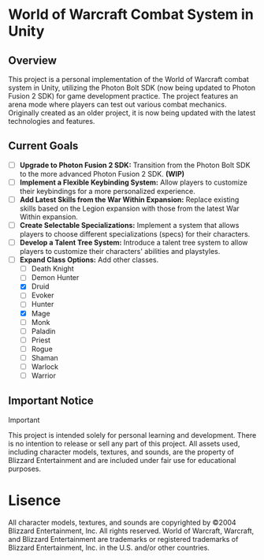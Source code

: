 # World of Warcraft Combat System in Unity
## Overview
This project is a personal implementation of the World of Warcraft combat system in Unity, utilizing the Photon Bolt SDK (now being updated to Photon Fusion 2 SDK) for game development practice. 
The project features an arena mode where players can test out various combat mechanics. Originally created as an older project, it is now being updated with the latest technologies and features.

## Current Goals
- [ ] **Upgrade to Photon Fusion 2 SDK:** Transition from the Photon Bolt SDK to the more advanced Photon Fusion 2 SDK. **(WIP)**
- [ ] **Implement a Flexible Keybinding System:** Allow players to customize their keybindings for a more personalized experience.
- [ ] **Add Latest Skills from the War Within Expansion:** Replace existing skills based on the Legion expansion with those from the latest War Within expansion.
- [ ] **Create Selectable Specializations:** Implement a system that allows players to choose different specializations (specs) for their characters.
- [ ] **Develop a Talent Tree System:** Introduce a talent tree system to allow players to customize their characters' abilities and playstyles.
- [ ] **Expand Class Options:** Add other classes.
  - [ ] Death Knight 
  - [ ] Demon Hunter
  - [X] Druid
  - [ ] Evoker
  - [ ] Hunter
  - [X] Mage
  - [ ] Monk
  - [ ] Paladin
  - [ ] Priest
  - [ ] Rogue
  - [ ] Shaman
  - [ ] Warlock
  - [ ] Warrior

## Important Notice

> [!IMPORTANT]
This project is intended solely for personal learning and development. There is no intention to release or sell any part of this project. 
All assets used, including character models, textures, and sounds, are the property of Blizzard Entertainment and are included under fair use for educational purposes.


# Lisence
All character models, textures, and sounds are copyrighted by ©2004 Blizzard Entertainment, Inc. All rights reserved. 
World of Warcraft, Warcraft, and Blizzard Entertainment are trademarks or registered trademarks of Blizzard Entertainment, Inc. in the U.S. and/or other countries.
